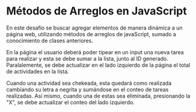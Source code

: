 # Métodos de Arreglos en JavaScript


En este desafío se buscar agregar elementos de manera dinámica a un página web, utilizando métodos de arreglos de javaScript, sumado a conocimiento de clases anteriores.

En la página el usuario deberá poder tipear en un input una nueva tarea para realizar y esta se debe sumar a la lista, junto al ID generado. Paralalemente, se debe actualizar en el lado izquierdo de la página el total de actividades en la lista.

Cuando una actividad sea chekeada, esta quedará como realizada cambiando su letra a negrita y sumándose en el conteo de tareas realizadas. Así mismo, cuando una de estas sea eliminada, presionando la "X", se debe actualizar el conteo del lado izquierdo.
